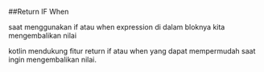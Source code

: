 ##Return IF When

saat menggunakan if atau when expression di dalam bloknya kita mengembalikan nilai

kotlin mendukung fitur return if atau when yang dapat mempermudah saat ingin mengembalikan nilai.


